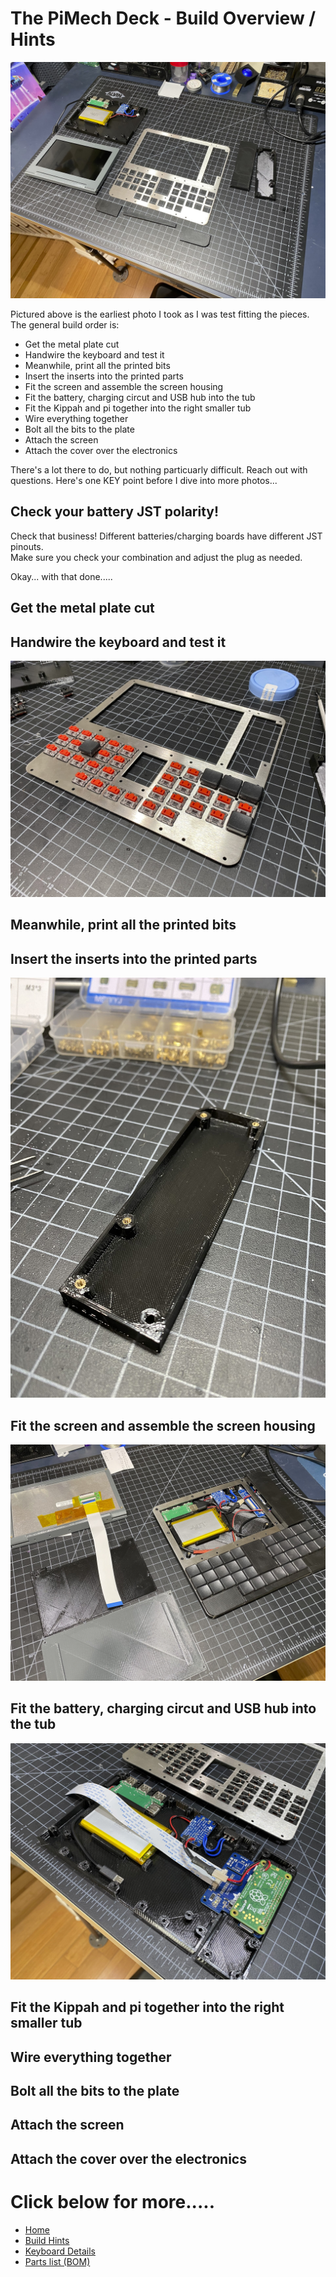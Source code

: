 # The PiMech Deck - Build Overview / Hints

![Exploded View](../photos/build/parts.jpeg "Exploded View...sort of")

Pictured above is the earliest photo I took as I was test fitting the pieces.  The 
general build order is:

* Get the metal plate cut
* Handwire the keyboard and test it
* Meanwhile, print all the printed bits
* Insert the inserts into the printed parts
* Fit the screen and assemble the screen housing
* Fit the battery, charging circut and USB hub into the tub
* Fit the Kippah and pi together into the right smaller tub
* Wire everything together
* Bolt all the bits to the plate
* Attach the screen
* Attach the cover over the electronics

There's a lot there to do, but nothing particuarly difficult.  Reach out with questions.  Here's one KEY point
before I dive into more photos...

## Check your battery JST polarity!
Check that business!  Different batteries/charging boards have different JST pinouts.  
Make sure you check your combination and adjust the plug as needed.

Okay... with that done.....

## Get the metal plate cut
## Handwire the keyboard and test it
![Keyswitches](../photos/build/kb_switches.jpeg "Low Profile Kailh Choc Switches")

## Meanwhile, print all the printed bits

## Insert the inserts into the printed parts
![Threaded Inserts](../photos/build/inserts.jpeg "Threaded Insert Detail")

## Fit the screen and assemble the screen housing
![Assembly](../photos/build/assembly.jpeg "Final Assembly")

## Fit the battery, charging circut and USB hub into the tub
![Component Layout](../photos/build/comp_layout.jpeg "Component Layout")

## Fit the Kippah and pi together into the right smaller tub

## Wire everything together

## Bolt all the bits to the plate

## Attach the screen

## Attach the cover over the electronics


# Click below for more.....
* [Home](../README.md)
* [Build Hints](../docs/overview.md)
* [Keyboard Details](../docs/keyboard.md)
* [Parts list (BOM)](../docs/bom.md)
